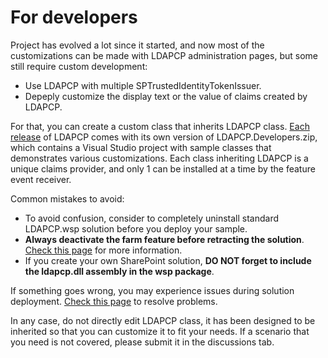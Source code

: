 # For developers

Project has evolved a lot since it started, and now most of the customizations can be made with LDAPCP administration pages, but some still require custom development:

- Use LDAPCP with multiple SPTrustedIdentityTokenIssuer.
- Depeply customize the display text or the value of claims created by LDAPCP.

For that, you can create a custom class that inherits LDAPCP class. [Each release](https://github.com/Yvand/LDAPCP/releases) of LDAPCP comes with its own version of LDAPCP.Developers.zip, which contains a Visual Studio project with sample classes that demonstrates various customizations.
Each class inheriting LDAPCP is a unique claims provider, and only 1 can be installed at a time by the feature event receiver.

Common mistakes to avoid:

- To avoid confusion, consider to completely uninstall standard LDAPCP.wsp solution before you deploy your sample.
- **Always deactivate the farm feature before retracting the solution**. [Check this page](Remove-LDAPCP.html) for more information.
- If you create your own SharePoint solution, **DO NOT forget to include the ldapcp.dll assembly in the wsp package**.

If something goes wrong, you may experience issues during solution deployment. [Check this page](Fix-setup-issues.html) to resolve problems.

In any case, do not directly edit LDAPCP class, it has been designed to be inherited so that you can customize it to fit your needs. If a scenario that you need is not covered, please submit it in the discussions tab.
